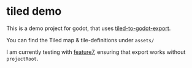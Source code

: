 # tiled demo

This is a demo project for godot, that uses [tiled-to-godot-export](https://github.com/MikeMnD/tiled-to-godot-export).

You can find the Tiled map & tile-definitions under `assets/`

I am currently testing with [feature7](https://github.com/konsumer/tiled-to-godot-export/tree/feature-7), ensuring that export works without `projectRoot`. 